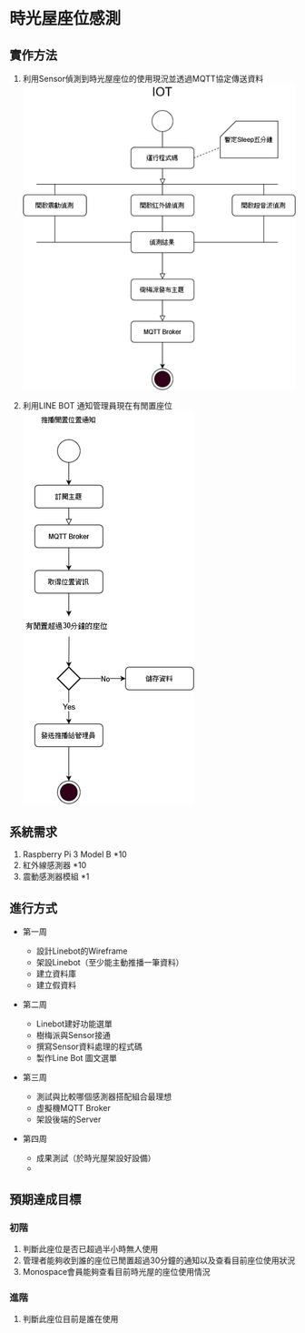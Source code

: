 <!--
 * @Author: your name
 * @Date: 2022-04-01 14:53:07
 * @LastEditTime: 2022-04-01 15:16:32
 * @LastEditors: Please set LastEditors
 * @Description: 打开koroFileHeader查看配置 进行设置: https://github.com/OBKoro1/koro1FileHeader/wiki/%E9%85%8D%E7%BD%AE
 * @FilePath: \time-house-sensor\README.md
-->
# 時光屋座位感測
## 實作方法
1. 利用Sensor偵測到時光屋座位的使用現況並透過MQTT協定傳送資料
![avatar](./img/IotSensor.png)


2. 利用LINE BOT 通知管理員現在有閒置座位
![avatar](./img/LinePushAdmin.png)



## 系統需求
1. Raspberry Pi 3 Model B *10
2. 紅外線感測器 *10
3. 震動感測器模組  *1

## 進行方式
- 第一周
    - 設計Linebot的Wireframe
    - 架設Linebot（至少能主動推播一筆資料）
    - 建立資料庫
    - 建立假資料
    
- 第二周
    - Linebot建好功能選單
    - 樹梅派與Sensor接通
    - 撰寫Sensor資料處理的程式碼
    - 製作Line Bot 圖文選單
- 第三周
    - 測試與比較哪個感測器搭配組合最理想
    - 虛擬機MQTT Broker
    - 架設後端的Server
- 第四周
    - 成果測試（於時光屋架設好設備）
    - 


## 預期達成目標
### 初階
1. 判斷此座位是否已超過半小時無人使用
2. 管理者能夠收到誰的座位已閒置超過30分鐘的通知以及查看目前座位使用狀況
3. Monospace會員能夠查看目前時光屋的座位使用情況
### 進階
1. 判斷此座位目前是誰在使用
